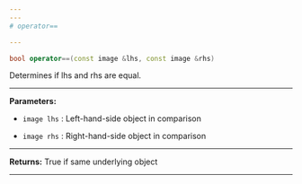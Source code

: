```yaml
---
---
# operator==

---
```


```cpp
bool operator==(const image &lhs, const image &rhs)
```


Determines if lhs and rhs are equal. 


---
**Parameters:**

 - `image lhs`
: Left-hand-side object in comparison 

 - `image rhs`
: Right-hand-side object in comparison 


---
**Returns:** True if same underlying object 

---
